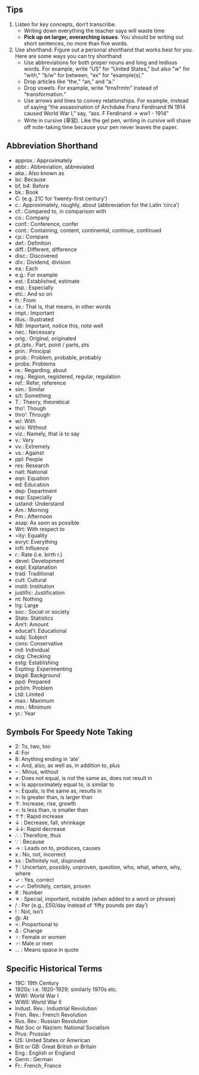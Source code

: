## Tips
1. Listen for key concepts, don’t transcribe. 
	* Writing down everything the teacher says will waste time
	* **Pick up on larger, overarching issues**. You should be writing out short sentences, no more than five words.
1. Use shorthand. Figure out a personal shorthand that works best for you. Here are some ways you can try shorthand
	* Use abbreviations for both proper nouns and long and tedious words. For example, write “US” for “United States,” but also "w" for "with," "b/w" for between, "ex" for "example(s)."
	* Drop articles like “the,” “an,” and “a.”
	* Drop vowels. For example, write “trnsfrmtn” instead of “transformation.”
	* Use arrows and lines to convey relationships. For example, instead of saying “the assassination of Archduke Franz Ferdinand IN 1914 caused World War I,” say, “ass. F Ferdinand → ww1 - 1914”
	* Write in cursive (草寫). Like the gel pen, writing in cursive will shave off note-taking time because your pen never leaves the paper.

## Abbreviation Shorthand
* approx.: Approximately
* abbr.: Abbreviation, abbreviated
* aka.: Also known as
* bc: Because
* bf, b4: Before
* bk.: Book
* C: (e.g. 21C for ‘twenty-first century’)
* c.: Approximately, roughly, about (abbreviation for the Latin ‘circa’)
* cf.: Compared to, in comparison with
* co.: Company
* conf.: Conference, confer
* cont.: Containing, content, continental, continue, continued
* cp.: Compare
* def.: Definition
* diff.: Different, difference
* disc.: Discovered
* div.: Dividend, division
* ea.: Each
* e.g.: For example
* est.: Established, estimate
* esp.: Especially
* etc.: And so on
* fr.: From
* i.e.: That is, that means, in other words
* impt.: Important
* illus.: Illustrated
* NB: Important, notice this, note well
* nec.: Necessary
* orig.: Original, originated
* pt./pts.: Part, point / parts, pts
* prin.: Principal
* prob.: Problem, probable, probably
* probs: Problems
* re.: Regarding, about
* reg.: Region, registered, regular, regulation
* ref.: Refer, reference
* sim.: Similar
* s/t: Something
* T.: Theory, theoretical
* tho’: Though
* thro’: Through
* w/: With
* w/o: Without
* viz.: Namely, that is to say
* v.: Very
* vv.: Extremely
* vs.: Against
* ppl: People
* res: Research
* natl: National
* eqn: Equation
* ed: Education
* dep: Department
* esp: Especially
* ustand: Understand
* Am.: Morning
* Pm.: Afternoon
* asap: As soon as possible
* Wrt: With respect to
* =ity: Equality
* evryt: Everything
* infl: Influence
* r.: Rate (i.e. birth r.)
* devel: Development
* expl: Explanation
* trad: Traditional
* cult: Cultural
* instit: Institution
* justific: Justification
* nt: Nothing
* lrg: Large
* soc.: Social or society
* Stats: Statistics
* Am’t: Amount
* educat’l: Educational
* subj: Subject
* cons: Conservative
* ind: Individual
* ckg: Checking
* estg: Establishing
* Expting: Experimenting
* bkgd: Background
* ppd: Prepared
* prblm: Problem
* Ltd: Limited
* max.: Maximum
* min.: Minimum
* yr.: Year

## Symbols For Speedy Note Taking
* 2: To, two, too
* 4: For
* 8: Anything ending in ‘ate’
* +: And, also, as well as, in addition to, plus
* – : Minus, without
* ≠: Does not equal, is not the same as, does not result in
* ≈: Is approximately equal to, is similar to
* =: Equals, is the same as, results in
* \>: Is greater than, is larger than
* ↑: Increase, rise, growth
* <: Is less than, is smaller than
* ↑↑: Rapid increase
* ↓ : Decrease, fall, shrinkage
* ↓↓: Rapid decrease
* ∴ : Therefore, thus
* ∵ : Because
* → : Leads on to, produces, causes
* x : No, not, incorrect
* xx : Definitely not, disproved
* ? : Uncertain, possibly, unproven, question, who, what, where, why, where
* ✓ : Yes, correct
* ✓✓: Definitely, certain, proven
* \# : Number
* ✳ : Special, important, notable (when added to a word or phrase)
* / : Per (e.g., £50/day instead of ‘fifty pounds per day’)
* ! : Not, isn’t
* @: At
* ∝: Proportional to
* Δ : Change
* ♀️: Female or women
* ♂️: Male or men
* … : Means space in quote

## Specific Historical Terms
* 19C: 19th Century
* 1920s: i.e. 1920-1929; similarly 1970s etc.
* WWI: World War I
* WWII: World War II
* Indust. Rev.: Industrial Revolution
* Fren. Rev.: French Revolution
* Rus. Rev.: Russian Revolution
* Nat Soc or Nazism: National Socialism
* Prus: Prussian
* US: United States or American
* Brit or GB: Great British or Britain
* Eng.: English or England
* Germ.: German
* Fr.: French, France
